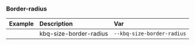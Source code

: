 ### Border-radius

| Example                                                                                                        | Description                                                                          | Var                                                                            |
| :------------------------------------------------------------------------------------------------------------- | :----------------------------------------------------------------------------------- | :----------------------------------------------------------------------------- |
| <div class="kbq-design-token-example__dimensions" style="border-radius: var(--kbq-size-border-radius);"></div> | <div class="kbq-text-big-strong layout-margin-bottom-l">kbq-size-border-radius</div> | <code kbq-code-snippet style="cursor: pointer">--kbq-size-border-radius</code> |

